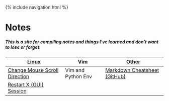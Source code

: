 {% include navigation.html %}

# Notes #

##### This is a site for compiling notes and things I've learned and don't want to lose or forget. #####

[Linux](linux.md) | Vim | [Other](other.md)
------------ | ------------- | ----- |
[Change Mouse Scroll Direction](Linux/Mouse_scroll.md) | Vim and Python Env | [Markdown Cheatsheet (GitHub)](https://guides.github.com/pdfs/markdown-cheatsheet-online.pdf)
[Restart X (GUI) Session](Linux/restartX.md) | 
